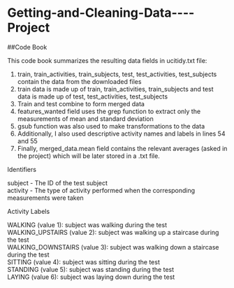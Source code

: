 # Getting-and-Cleaning-Data----Project

##Code Book

This code book summarizes the resulting data fields in ucitidy.txt file:

1. train, train_activities, train_subjects, test, test_activities, test_subjects contain the data from the downloaded files </br>
2. train data is made up of train, train_activities, train_subjects and test data is made up of test, test_activities, test_subjects </br>
3. Train and test combine to form merged data </br>
4. features_wanted field uses the grep function to extract only the measurements of mean and standard deviation
5. gsub function was also used to make transformations to the data
6. Additionally, I also used descriptive activity names and labels in lines 54 and 55
7. Finally, merged_data.mean field contains the relevant averages (asked in the project) which will be later stored in a .txt file. </br>

Identifiers

subject - The ID of the test subject <br />
activity - The type of activity performed when the corresponding measurements were taken <br />

Activity Labels

WALKING (value 1): subject was walking during the test<br />
WALKING_UPSTAIRS (value 2): subject was walking up a staircase during the test<br />
WALKING_DOWNSTAIRS (value 3): subject was walking down a staircase during the test<br />
SITTING (value 4): subject was sitting during the test<br />
STANDING (value 5): subject was standing during the test<br />
LAYING (value 6): subject was laying down during the test<br />
